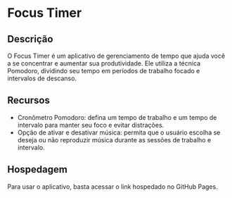 # Focus Timer

## Descrição

O Focus Timer é um aplicativo de gerenciamento de tempo que ajuda você a se concentrar e aumentar sua produtividade. Ele utiliza a técnica Pomodoro, dividindo seu tempo em períodos de trabalho focado e intervalos de descanso.

## Recursos

- Cronômetro Pomodoro: defina um tempo de trabalho e um tempo de intervalo para manter seu foco e evitar distrações.
- Opção de ativar e desativar música: permita que o usuário escolha se deseja ou não reproduzir música durante as sessões de trabalho e intervalo.


## Hospedagem

Para usar o aplicativo, basta acessar o link hospedado no GitHub Pages. 